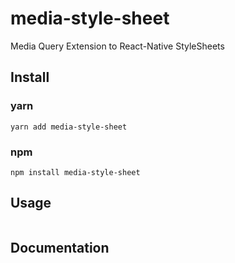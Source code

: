 # media-style-sheet

Media Query Extension to React-Native StyleSheets

## Install

### yarn

```shell
yarn add media-style-sheet
```

### npm

```shell
npm install media-style-sheet
```

## Usage

```typescript jsx

```

## Documentation
